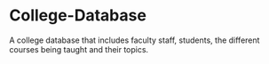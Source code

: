 # College-Database
A college database that includes faculty staff, students, the different courses being taught and their topics.
